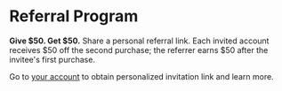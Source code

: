 # Referral Program

__Give $50. Get $50.__ Share a personal referral link. Each invited account receives $50 off the second purchase; the referrer earns $50 after the invitee's first purchase.

Go to [your account](https://ostr.io/account#ref) to obtain personalized invitation link and learn more.
